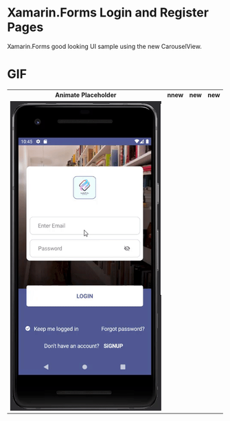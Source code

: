 # Xamarin.Forms Login and Register Pages
Xamarin.Forms good looking UI sample using the new CarouselView.

# GIF
<html>
  <table style="width:100%">
    <tr>
      <th>Animate Placeholder</th>
      <th>nnew</th> 
      <th>new</th>
      <th>new</th>
    </tr>
    <tr>
      <td><img src="https://github.com/Mohamadfawzy/LoginRegisterPages/blob/main/Screenshots/Gif/Animate%20Placeholder.gif?raw=true"></td>
    </tr>
  </table>
</html>

